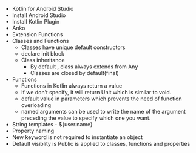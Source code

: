 - Kotlin for Android Studio
- Install Android Studio
- Install Kotlin Plugin
- Anko
- Extension Functions
- Classes and Functions
	* Classes have unique default constructors
	* declare init block
	* Class inheritance
		- By default , class always extends from Any
		- Classes are closed by default(final)
- Functions
	* Functions in Kotlin always return a value
 	* If we don’t specify, it will return Unit which is similar to void.
 	* default value in parameters which prevents the need of function overloading
	* named arguments can be used to write the name of the argument preceding the value to specify which one you want.
- String templates - ${user.name}
- Property naming
- New keyword is not required to instantiate an object
- Default visiblity is Public is applied to classes, functions and properties


